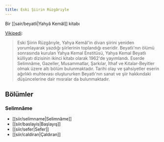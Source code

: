 ```yaml
---
title: Eski Şiirin Rüzgârıyle
---
```


Bir [[sair/beyatli|Yahyâ Kemâl]] kitabı

[Vikipedi](https://tr.wikipedia.org/wiki/Eski_%C5%9Eiirin_R%C3%BCzg%C3%A2r%C4%B1yle):
> Eski Şiirin Rüzgârıyle, Yahya Kemâl'in divan şiirini yeniden yorumlayarak yazdığı şiirlerinin toplandığı eseridir. Beyatlı'nın ölümü sonrasında kurulan Yahya Kemal Enstitüsü, Yahya Kemal Beyatlı külliyatı dizisinin ikinci kitabı olarak 1962'de yayımlandı. Eserde Selimnâme, Gazeller, Musammatlar, Şarkılar, İthaf ve Kıtalar-Beyitler olmak üzere altı bölüm bulunmaktadır. Tarihi olay ve şahsiyetler eserin ağırlıklı muhtevası oluştururken Beyatlı'nın sanat ve şiir hakkındaki düşüncelerine dair mısralar da bulunmaktadır.

## Bölümler
### Selimnâme
- [[siir/selimname|Selimnâme]]
- [[siir/baslayis|Başlayış]]
- [[siir/sefer|Sefer]]
- [[siir/caldiran|Çaldıran]]